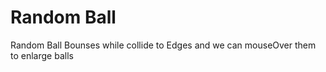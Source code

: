 # Random Ball

Random Ball Bounses while collide to Edges and we can mouseOver them to enlarge balls
